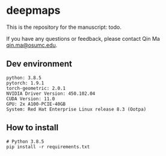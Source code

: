 # deepmaps

This is the repository for the manuscript: todo. 

If you have any questions or feedback, please contact Qin Ma <qin.ma@osumc.edu>.

## Dev environment

```{bash}
python: 3.8.5
pytorch: 1.9.1
torch-geometric: 2.0.1
NVIDIA Driver Version: 450.102.04   
CUDA Version: 11.0
GPU: 2x A100-PCIE-40GB
System: Red Hat Enterprise Linux release 8.3 (Ootpa)
```

## How to install

```{bash}
# Python 3.8.5
pip install -r requirements.txt

